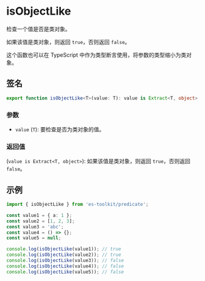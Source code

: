 # isObjectLike

检查一个值是否是类对象。

如果该值是类对象，则返回 `true`，否则返回 `false`。

这个函数也可以在 TypeScript 中作为类型断言使用，将参数的类型缩小为类对象。

## 签名

```typescript
export function isObjectLike<T>(value: T): value is Extract<T, object>;
```

### 参数

- `value` (`T`): 要检查是否为类对象的值。

### 返回值

(`value is Extract<T, object>`): 如果该值是类对象，则返回 `true`，否则返回 `false`。

## 示例

```typescript
import { isObjectLike } from 'es-toolkit/predicate';

const value1 = { a: 1 };
const value2 = [1, 2, 3];
const value3 = 'abc';
const value4 = () => {};
const value5 = null;

console.log(isObjectLike(value1)); // true
console.log(isObjectLike(value2)); // true
console.log(isObjectLike(value3)); // false
console.log(isObjectLike(value4)); // false
console.log(isObjectLike(value5)); // false
```
